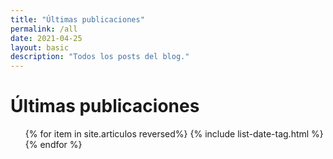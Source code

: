```yaml
---
title: "Últimas publicaciones"
permalink: /all
date: 2021-04-25
layout: basic
description: "Todos los posts del blog."
---
```


# Últimas publicaciones

<div class="date-name-tags">
  <ul>
  {% for item in site.articulos reversed%}
  {% include list-date-tag.html %}
  {% endfor %}
  </ul>
</div>
